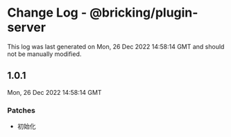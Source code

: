 # Change Log - @bricking/plugin-server

This log was last generated on Mon, 26 Dec 2022 14:58:14 GMT and should not be manually modified.

## 1.0.1
Mon, 26 Dec 2022 14:58:14 GMT

### Patches

- 初始化

